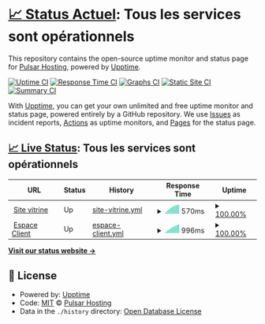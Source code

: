 # [📈 Status Actuel](https://status.pulsar-hosting.fr): <!--live status--> **Tous les services sont opérationnels**

This repository contains the open-source uptime monitor and status page for [Pulsar Hosting](https://pulsar-hosting.fr), powered by [Upptime](https://github.com/upptime/upptime).

[![Uptime CI](https://github.com/pulsar-hosting/status-page/workflows/Uptime%20CI/badge.svg)](https://github.com/pulsar-hosting/status-page/actions?query=workflow%3A%22Uptime+CI%22)
[![Response Time CI](https://github.com/pulsar-hosting/status-page/workflows/Response%20Time%20CI/badge.svg)](https://github.com/pulsar-hosting/status-page/actions?query=workflow%3A%22Response+Time+CI%22)
[![Graphs CI](https://github.com/pulsar-hosting/status-page/workflows/Graphs%20CI/badge.svg)](https://github.com/pulsar-hosting/status-page/actions?query=workflow%3A%22Graphs+CI%22)
[![Static Site CI](https://github.com/pulsar-hosting/status-page/workflows/Static%20Site%20CI/badge.svg)](https://github.com/pulsar-hosting/status-page/actions?query=workflow%3A%22Static+Site+CI%22)
[![Summary CI](https://github.com/pulsar-hosting/status-page/workflows/Summary%20CI/badge.svg)](https://github.com/pulsar-hosting/status-page/actions?query=workflow%3A%22Summary+CI%22)

With [Upptime](https://upptime.js.org), you can get your own unlimited and free uptime monitor and status page, powered entirely by a GitHub repository. We use [Issues](https://github.com/pulsar-hosting/status-page/issues) as incident reports, [Actions](https://github.com/pulsar-hosting/status-page/actions) as uptime monitors, and [Pages](https://status.pulsar-hosting.fr) for the status page.

## [📈 Live Status](https://demo.upptime.js.org): <!--live status--> **Tous les services sont opérationnels**

<!--start: status pages-->
<!-- This summary is generated by Upptime (https://github.com/upptime/upptime) -->
<!-- Do not edit this manually, your changes will be overwritten -->
<!-- prettier-ignore -->
| URL | Status | History | Response Time | Uptime |
| --- | ------ | ------- | ------------- | ------ |
| <img alt="" src="https://favicons.githubusercontent.com/pulsar-hosting.fr" height="13"> [Site vitrine](https://pulsar-hosting.fr/) | Up | [site-vitrine.yml](https://github.com/pulsar-hosting/status-page/commits/HEAD/history/site-vitrine.yml) | <details><summary><img alt="Response time graph" src="./graphs/site-vitrine/response-time-week.png" height="20"> 570ms</summary><br><a href="https://status.pulsar-hosting.fr/history/site-vitrine"><img alt="Response time 570" src="https://img.shields.io/endpoint?url=https%3A%2F%2Fraw.githubusercontent.com%2Fpulsar-hosting%2Fstatus-page%2FHEAD%2Fapi%2Fsite-vitrine%2Fresponse-time.json"></a><br><a href="https://status.pulsar-hosting.fr/history/site-vitrine"><img alt="24-hour response time 570" src="https://img.shields.io/endpoint?url=https%3A%2F%2Fraw.githubusercontent.com%2Fpulsar-hosting%2Fstatus-page%2FHEAD%2Fapi%2Fsite-vitrine%2Fresponse-time-day.json"></a><br><a href="https://status.pulsar-hosting.fr/history/site-vitrine"><img alt="7-day response time 570" src="https://img.shields.io/endpoint?url=https%3A%2F%2Fraw.githubusercontent.com%2Fpulsar-hosting%2Fstatus-page%2FHEAD%2Fapi%2Fsite-vitrine%2Fresponse-time-week.json"></a><br><a href="https://status.pulsar-hosting.fr/history/site-vitrine"><img alt="30-day response time 570" src="https://img.shields.io/endpoint?url=https%3A%2F%2Fraw.githubusercontent.com%2Fpulsar-hosting%2Fstatus-page%2FHEAD%2Fapi%2Fsite-vitrine%2Fresponse-time-month.json"></a><br><a href="https://status.pulsar-hosting.fr/history/site-vitrine"><img alt="1-year response time 570" src="https://img.shields.io/endpoint?url=https%3A%2F%2Fraw.githubusercontent.com%2Fpulsar-hosting%2Fstatus-page%2FHEAD%2Fapi%2Fsite-vitrine%2Fresponse-time-year.json"></a></details> | <details><summary><a href="https://status.pulsar-hosting.fr/history/site-vitrine">100.00%</a></summary><a href="https://status.pulsar-hosting.fr/history/site-vitrine"><img alt="All-time uptime 100.00%" src="https://img.shields.io/endpoint?url=https%3A%2F%2Fraw.githubusercontent.com%2Fpulsar-hosting%2Fstatus-page%2FHEAD%2Fapi%2Fsite-vitrine%2Fuptime.json"></a><br><a href="https://status.pulsar-hosting.fr/history/site-vitrine"><img alt="24-hour uptime 100.00%" src="https://img.shields.io/endpoint?url=https%3A%2F%2Fraw.githubusercontent.com%2Fpulsar-hosting%2Fstatus-page%2FHEAD%2Fapi%2Fsite-vitrine%2Fuptime-day.json"></a><br><a href="https://status.pulsar-hosting.fr/history/site-vitrine"><img alt="7-day uptime 100.00%" src="https://img.shields.io/endpoint?url=https%3A%2F%2Fraw.githubusercontent.com%2Fpulsar-hosting%2Fstatus-page%2FHEAD%2Fapi%2Fsite-vitrine%2Fuptime-week.json"></a><br><a href="https://status.pulsar-hosting.fr/history/site-vitrine"><img alt="30-day uptime 100.00%" src="https://img.shields.io/endpoint?url=https%3A%2F%2Fraw.githubusercontent.com%2Fpulsar-hosting%2Fstatus-page%2FHEAD%2Fapi%2Fsite-vitrine%2Fuptime-month.json"></a><br><a href="https://status.pulsar-hosting.fr/history/site-vitrine"><img alt="1-year uptime 100.00%" src="https://img.shields.io/endpoint?url=https%3A%2F%2Fraw.githubusercontent.com%2Fpulsar-hosting%2Fstatus-page%2FHEAD%2Fapi%2Fsite-vitrine%2Fuptime-year.json"></a></details>
| <img alt="" src="https://favicons.githubusercontent.com/my.pulsar-hosting.fr" height="13"> [Espace Client](https://my.pulsar-hosting.fr/) | Up | [espace-client.yml](https://github.com/pulsar-hosting/status-page/commits/HEAD/history/espace-client.yml) | <details><summary><img alt="Response time graph" src="./graphs/espace-client/response-time-week.png" height="20"> 996ms</summary><br><a href="https://status.pulsar-hosting.fr/history/espace-client"><img alt="Response time 996" src="https://img.shields.io/endpoint?url=https%3A%2F%2Fraw.githubusercontent.com%2Fpulsar-hosting%2Fstatus-page%2FHEAD%2Fapi%2Fespace-client%2Fresponse-time.json"></a><br><a href="https://status.pulsar-hosting.fr/history/espace-client"><img alt="24-hour response time 996" src="https://img.shields.io/endpoint?url=https%3A%2F%2Fraw.githubusercontent.com%2Fpulsar-hosting%2Fstatus-page%2FHEAD%2Fapi%2Fespace-client%2Fresponse-time-day.json"></a><br><a href="https://status.pulsar-hosting.fr/history/espace-client"><img alt="7-day response time 996" src="https://img.shields.io/endpoint?url=https%3A%2F%2Fraw.githubusercontent.com%2Fpulsar-hosting%2Fstatus-page%2FHEAD%2Fapi%2Fespace-client%2Fresponse-time-week.json"></a><br><a href="https://status.pulsar-hosting.fr/history/espace-client"><img alt="30-day response time 996" src="https://img.shields.io/endpoint?url=https%3A%2F%2Fraw.githubusercontent.com%2Fpulsar-hosting%2Fstatus-page%2FHEAD%2Fapi%2Fespace-client%2Fresponse-time-month.json"></a><br><a href="https://status.pulsar-hosting.fr/history/espace-client"><img alt="1-year response time 996" src="https://img.shields.io/endpoint?url=https%3A%2F%2Fraw.githubusercontent.com%2Fpulsar-hosting%2Fstatus-page%2FHEAD%2Fapi%2Fespace-client%2Fresponse-time-year.json"></a></details> | <details><summary><a href="https://status.pulsar-hosting.fr/history/espace-client">100.00%</a></summary><a href="https://status.pulsar-hosting.fr/history/espace-client"><img alt="All-time uptime 100.00%" src="https://img.shields.io/endpoint?url=https%3A%2F%2Fraw.githubusercontent.com%2Fpulsar-hosting%2Fstatus-page%2FHEAD%2Fapi%2Fespace-client%2Fuptime.json"></a><br><a href="https://status.pulsar-hosting.fr/history/espace-client"><img alt="24-hour uptime 100.00%" src="https://img.shields.io/endpoint?url=https%3A%2F%2Fraw.githubusercontent.com%2Fpulsar-hosting%2Fstatus-page%2FHEAD%2Fapi%2Fespace-client%2Fuptime-day.json"></a><br><a href="https://status.pulsar-hosting.fr/history/espace-client"><img alt="7-day uptime 100.00%" src="https://img.shields.io/endpoint?url=https%3A%2F%2Fraw.githubusercontent.com%2Fpulsar-hosting%2Fstatus-page%2FHEAD%2Fapi%2Fespace-client%2Fuptime-week.json"></a><br><a href="https://status.pulsar-hosting.fr/history/espace-client"><img alt="30-day uptime 100.00%" src="https://img.shields.io/endpoint?url=https%3A%2F%2Fraw.githubusercontent.com%2Fpulsar-hosting%2Fstatus-page%2FHEAD%2Fapi%2Fespace-client%2Fuptime-month.json"></a><br><a href="https://status.pulsar-hosting.fr/history/espace-client"><img alt="1-year uptime 100.00%" src="https://img.shields.io/endpoint?url=https%3A%2F%2Fraw.githubusercontent.com%2Fpulsar-hosting%2Fstatus-page%2FHEAD%2Fapi%2Fespace-client%2Fuptime-year.json"></a></details>

<!--end: status pages-->

[**Visit our status website →**](https://status.pulsar-hosting.fr)

## 📄 License

- Powered by: [Upptime](https://github.com/upptime/upptime)
- Code: [MIT](./LICENSE) © [Pulsar Hosting](https://pulsar-hosting.fr)
- Data in the `./history` directory: [Open Database License](https://opendatacommons.org/licenses/odbl/1-0/)
